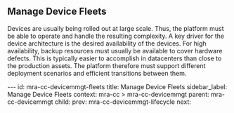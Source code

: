 ## Manage Device Fleets

Devices are usually being rolled out at large scale. Thus, the platform
must be able to operate and handle the resulting complexity. A key
driver for the device architecture is the desired availability of the
devices. For high availability, backup resources must usually be
available to cover hardware defects. This is typically easier to
accomplish in datacenters than close to the production assets. The
platform therefore must support different deployment scenarios and
efficient transitions between them.


--- <!-- META -->
id: mra-cc-devicemmgt-fleets
title: Manage Device Fleets
sidebar_label: Manage Device Fleets
context: mra-cc > mra-cc-devicemmgt
parent: mra-cc-devicemmgt
child:
prev: mra-cc-devicemmgt-lifecycle
next:
